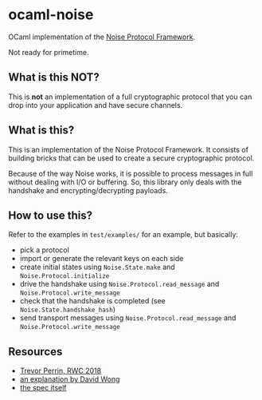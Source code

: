 ocaml-noise
===========

OCaml implementation of the [Noise Protocol
Framework](https://noiseprotocol.org/).

Not ready for primetime.

What is this NOT?
-----------------

This is **not** an implementation of a full cryptographic protocol that you can
drop into your application and have secure channels.

What is this?
-------------

This is an implementation of the Noise Protocol Framework. It consists of
building bricks that can be used to create a secure cryptographic protocol.

Because of the way Noise works, it is possible to process messages in full
without dealing with I/O or buffering. So, this library only deals with the
handshake and encrypting/decrypting payloads.

How to use this?
----------------

Refer to the examples in `test/examples/` for an example, but basically:

- pick a protocol
- import or generate the relevant keys on each side
- create initial states using `Noise.State.make` and
  `Noise.Protocol.initialize`
- drive the handshake using `Noise.Protocol.read_message` and
  `Noise.Protocol.write_message`
- check that the handshake is completed (see `Noise.State.handshake_hash`)
- send transport messages using `Noise.Protocol.read_message` and
  `Noise.Protocol.write_message`

Resources
---------

- [Trevor Perrin, RWC 2018](https://www.youtube.com/watch?v=3gipxdJ22iM)
- [an explanation by David Wong](https://www.youtube.com/watch?v=ceGTgqypwnQ)
- [the spec itself](https://noiseprotocol.org/noise.html)

